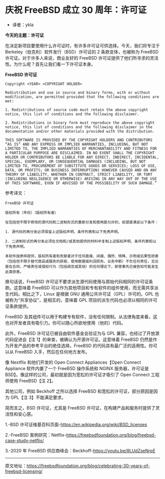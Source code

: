 # 庆祝 FreeBSD 成立 30 周年：许可证

- 译者：ykla

**今天的主题：许可证**

在决定新项目要使用什么许可证时，有许多许可证可供选择。今天，我们将专注于 Berkeley（伯克利）软件发行（BSD）许可证的 2 条款变体，也被称为 FreeBSD 许可证。对于许多人来说，商业友好的 FreeBSD 许可证提供了他们所寻求的灵活性。为什么呢？首先让我们看一下许可证本身。

**FreeBSD 许可证**

```
Copyright <YEAR> <COPYRIGHT HOLDER>

Redistribution and use in source and binary forms, with or without modification, are permitted provided that the following conditions are met:

1. Redistributions of source code must retain the above copyright notice, this list of conditions and the following disclaimer.

2. Redistributions in binary form must reproduce the above copyright notice, this list of conditions and the following disclaimer in the documentation and/or other materials provided with the distribution.

THIS SOFTWARE IS PROVIDED BY THE COPYRIGHT HOLDERS AND CONTRIBUTORS “AS IS” AND ANY EXPRESS OR IMPLIED WARRANTIES, INCLUDING, BUT NOT LIMITED TO, THE IMPLIED WARRANTIES OF MERCHANTABILITY AND FITNESS FOR A PARTICULAR PURPOSE ARE DISCLAIMED. IN NO EVENT SHALL THE COPYRIGHT HOLDER OR CONTRIBUTORS BE LIABLE FOR ANY DIRECT, INDIRECT, INCIDENTAL, SPECIAL, EXEMPLARY, OR CONSEQUENTIAL DAMAGES (INCLUDING, BUT NOT LIMITED TO, PROCUREMENT OF SUBSTITUTE GOODS OR SERVICES; LOSS OF USE, DATA, OR PROFITS; OR BUSINESS INTERRUPTION) HOWEVER CAUSED AND ON ANY THEORY OF LIABILITY, WHETHER IN CONTRACT, STRICT LIABILITY, OR TORT (INCLUDING NEGLIGENCE OR OTHERWISE) ARISING IN ANY WAY OUT OF THE USE OF THIS SOFTWARE, EVEN IF ADVISED OF THE POSSIBILITY OF SUCH DAMAGE.”
```

参考译文：

```
FreeBSD 许可证

版权所有（年份）（版权所有者）

在包括但不限于修改的源代码和二进制形式的重新分发和使用是允许的，前提是满足以下条件：

1. 源代码的再分发必须保留上述版权声明、条件列表和以下免责声明。

2. 二进制形式的再分发必须在文档和/或其他提供的材料中复制上述版权声明、条件列表和以下免责声明。

本软件按原样提供，版权所有者和贡献者对于任何直接、间接、偶然、特殊、示例或后果性损害（包括但不限于替代商品或服务的获取、使用数据或利润损失、业务中断）不负任何责任，无论是在合同、严格责任或侵权行为（包括疏忽或其他）的任何理论下，即使事先已被告知可能发生此类损害。
```


换句话说，FreeBSD 许可证不要求派生源代码使用与原始代码相同的许可证条款。这意味着 FreeBSD 可以作为其他项目和专有软件的组件使用，而无需共享派生代码。相比之下，Linux 是根据 GNU 通用公共许可证（GPL）许可的。GPL 也被称为“共享协议”，是相互的，意味着 GPL 项目的派生代码也必须以相同的许可证条款提供。

FreeBSD 及其组件可以用于构建专有软件，没有任何限制。从法律角度来看，这也对开发者具有吸引力。你可以随心所欲地使用（他的）代码。

此外，FreeBSD 许可证已被自由软件基金会验证为与 GPL 兼容，也经过了开放源代码促进会【注 1】的审查，被确认为开源许可证。这意味着 FreeBSD 仍然是作为开发产品的参考平台的绝佳选择。FreeBSD 的代码具有最广泛的适用性。你可以从 FreeBSD 入手，然后在任何地方发布。

像 Nextflix 和他们开发的 Open Connect Appliances【Open Connect Appliance 软件内置了一个 FreeBSD 操作系统和 NGINX 服务器，许可证是 BSD】。像这样的公司，最初就是因为宽松的许可证才吸引了 Open Connect 工程师使用 FreeBSD【注 2】。

其他公司，例如 Beckhoff 之所以选择 FreeBSD 和宽松的许可证，部分原因是因为 GPL【注 3】不能满足要求。

简而言之，BSD 许可证，尤其是 FreeBSD 许可证，在构建产品和服务时提供了灵活性和安心感。

1.-BSD 许可证维基百科页面-https://en.wikipedia.org/wiki/BSD_licenses

2.-FreeBSD 案例研究：Netflix-https://freebsdfoundation.org/blog/freebsd-case-study-netflix/

3.-2020 年 FreeBSD 供应商峰会：Beckhoff-https://youtu.be/8LUdZseNrpE

---

原文地址：https://freebsdfoundation.org/blog/celebrating-30-years-of-freebsd-licensing/
